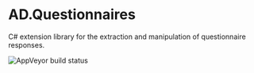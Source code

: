 # AD.Questionnaires
C# extension library for the extraction and manipulation of questionnaire responses.

![AppVeyor build status](https://ci.appveyor.com/api/projects/status/github/austindrenski/AD.Questionnaires?svg=true)
